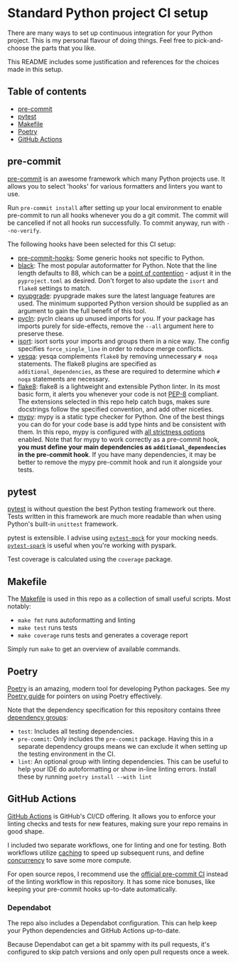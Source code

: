 # Standard Python project CI setup

There are many ways to set up continuous integration for your Python project. This is my personal flavour of doing things. Feel free to pick-and-choose the parts that you like.

This README includes some justification and references for the choices made in this setup.

## Table of contents
- [pre-commit](#pre-commit)
- [pytest](#pytest)
- [Makefile](#makefile)
- [Poetry](#poetry)
- [GitHub Actions](#github-actions)


## pre-commit

[pre-commit](https://pre-commit.com/) is an awesome framework which many Python projects use. It allows you to select 'hooks' for various formatters and linters you want to use.

Run `pre-commit install` after setting up your local environment to enable pre-commit to run all hooks whenever you do a git commit. The commit will be cancelled if not all hooks run successfully. To commit anyway, run with `--no-verify`.

The following hooks have been selected for this CI setup:

* [pre-commit-hooks](https://github.com/pre-commit/pre-commit-hooks): Some generic hooks not specific to Python.
* [black](https://black.readthedocs.io/): The most popular autoformatter for Python. Note that the line length defaults to 88, which can be a [point of contention](https://black.readthedocs.io/en/stable/the_black_code_style/current_style.html#line-length) - adjust it in the `pyproject.toml` as desired. Don't forget to also update the `isort` and `flake8` settings to match.
* [pyupgrade](https://github.com/asottile/pyupgrade): pyupgrade makes sure the latest language features are used. The minimum supported Python version should be supplied as an argument to gain the full benefit of this tool.
* [pycln](https://github.com/hadialqattan/pycln): pycln cleans up unused imports for you. If your package has imports purely for side-effects, remove the `--all` argument here to preserve these.
* [isort](https://pycqa.github.io/isort/): isort sorts your imports and groups them in a nice way. The config specifies `force_single_line` in order to reduce merge conflicts.
* [yesqa](https://github.com/asottile/yesqa): yesqa complements `flake8` by removing unnecessary `# noqa` statements. The flake8 plugins are specified as `additional_dependencies`, as these are required to determine which `# noqa` statements are necessary.
* [flake8](https://github.com/pycqa/flake8): flake8 is a lightweight and extensible Python linter. In its most basic form, it alerts you whenever your code is not [PEP-8](https://peps.python.org/pep-0008/) compliant. The extensions selected in this repo help catch bugs, makes sure docstrings follow the specified convention, and add other niceties.
* [mypy](https://mypy.readthedocs.io/): mypy is a static type checker for Python. One of the best things you can do for your code base is add type hints and be consistent with them. In this repo, mypy is configured with [all strictness options](https://mypy.readthedocs.io/en/stable/command_line.html#cmdoption-mypy-strict) enabled. Note that for mypy to work correctly as a pre-commit hook, **you must define your main dependencies as `additional_dependencies` in the pre-commit hook**. If you have many dependencies, it may be better to remove the mypy pre-commit hook and run it alongside your tests.


## pytest

[pytest](https://docs.pytest.org/) is without question the best Python testing framework out there. Tests written in this framework are much more readable than when using Python's built-in `unittest` framework.

pytest is extensible. I advise using [`pytest-mock`](https://pytest-mock.readthedocs.io/) for your mocking needs. [`pytest-spark`](https://github.com/malexer/pytest-spark) is useful when you're working with pyspark.

Test coverage is calculated using the `coverage` package.


## Makefile

The [Makefile](https://www.gnu.org/software/make/manual/make.html) is used in this repo as a collection of small useful scripts. Most notably:

* `make fmt` runs autoformatting and linting
* `make test` runs tests
* `make coverage` runs tests and generates a coverage report

Simply run `make` to get an overview of available commands.


## Poetry

[Poetry](https://python-poetry.org/) is an amazing, modern tool for developing Python packages. See my [Poetry guide](https://github.com/stinodego/poetry-guide) for pointers on using Poetry effectively.

Note that the dependency specification for this repository contains three [dependency groups](https://python-poetry.org/docs/master/managing-dependencies/):

* `test`: Includes all testing dependencies.
* `pre-commit`: Only includes the `pre-commit` package. Having this in a separate dependency groups means we can exclude it when setting up the testing environment in the CI.
* `lint`: An optional group with linting dependencies. This can be useful to help your IDE do autoformatting or show in-line linting errors. Install these by running `poetry install --with lint`


## GitHub Actions

[GitHub Actions](https://github.com/features/actions) is GitHub's CI/CD offering. It allows you to enforce your linting checks and tests for new features, making sure your repo remains in good shape.

I included two separate workflows, one for linting and one for testing. Both workflows utilize [caching](https://github.com/actions/cache) to speed up subsequent runs, and define [concurrency](https://docs.github.com/en/actions/using-jobs/using-concurrency) to save some more compute.

For open source repos, I recommend use the [official pre-commit CI](https://pre-commit.ci/) instead of the linting workflow in this repository. It has some nice bonuses, like keeping your pre-commit hooks up-to-date automatically.

### Dependabot

The repo also includes a Dependabot configuration. This can help keep your Python dependencies and GitHub Actions up-to-date.

Because Dependabot can get a bit spammy with its pull requests, it's configured to skip patch versions and only open pull requests once a week.
